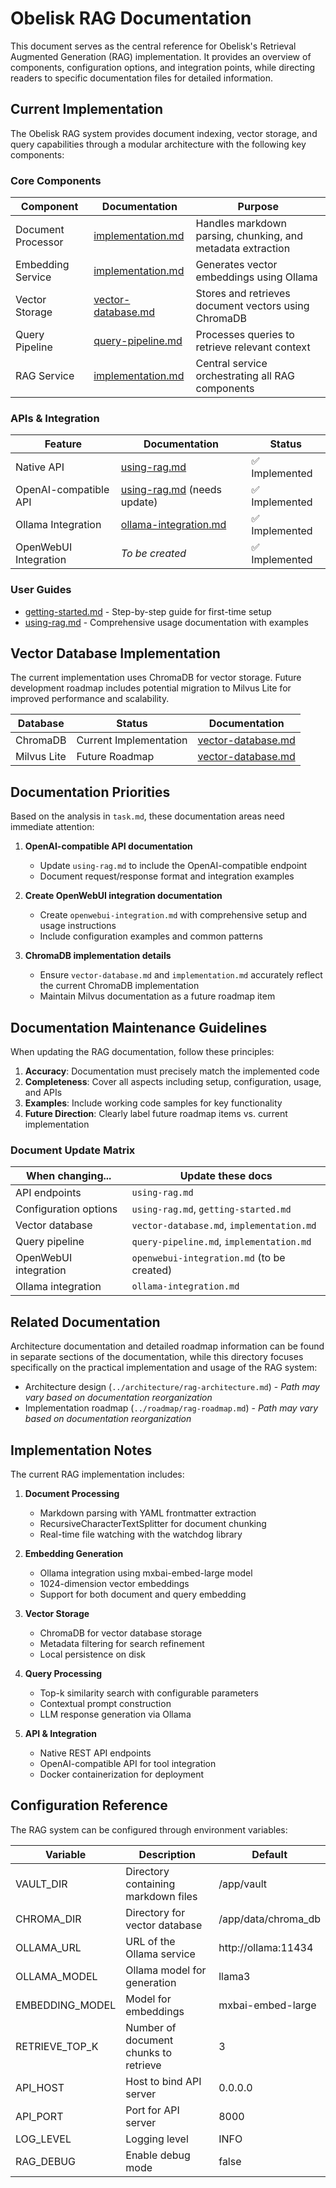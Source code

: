 # Obelisk RAG Documentation

This document serves as the central reference for Obelisk's Retrieval Augmented Generation (RAG) implementation. It provides an overview of components, configuration options, and integration points, while directing readers to specific documentation files for detailed information.

## Current Implementation

The Obelisk RAG system provides document indexing, vector storage, and query capabilities through a modular architecture with the following key components:

### Core Components

| Component | Documentation | Purpose |
|-----------|---------------|---------|
| Document Processor | [implementation.md](./implementation.md) | Handles markdown parsing, chunking, and metadata extraction |
| Embedding Service | [implementation.md](./implementation.md) | Generates vector embeddings using Ollama |
| Vector Storage | [vector-database.md](./vector-database.md) | Stores and retrieves document vectors using ChromaDB |
| Query Pipeline | [query-pipeline.md](./query-pipeline.md) | Processes queries to retrieve relevant context |
| RAG Service | [implementation.md](./implementation.md) | Central service orchestrating all RAG components |

### APIs & Integration

| Feature | Documentation | Status |
|---------|---------------|--------|
| Native API | [using-rag.md](./using-rag.md) | ✅ Implemented |
| OpenAI-compatible API | [using-rag.md](./using-rag.md) (needs update) | ✅ Implemented |
| Ollama Integration | [ollama-integration.md](./ollama-integration.md) | ✅ Implemented |
| OpenWebUI Integration | *To be created* | ✅ Implemented |

### User Guides

- [getting-started.md](./getting-started.md) - Step-by-step guide for first-time setup
- [using-rag.md](./using-rag.md) - Comprehensive usage documentation with examples

## Vector Database Implementation

The current implementation uses ChromaDB for vector storage. Future development roadmap includes potential migration to Milvus Lite for improved performance and scalability.

| Database | Status | Documentation |
|----------|--------|---------------|
| ChromaDB | Current Implementation | [vector-database.md](./vector-database.md) |
| Milvus Lite | Future Roadmap | [vector-database.md](./vector-database.md) |

## Documentation Priorities

Based on the analysis in `task.md`, these documentation areas need immediate attention:

1. **OpenAI-compatible API documentation**
   - Update `using-rag.md` to include the OpenAI-compatible endpoint
   - Document request/response format and integration examples

2. **Create OpenWebUI integration documentation**
   - Create `openwebui-integration.md` with comprehensive setup and usage instructions
   - Include configuration examples and common patterns

3. **ChromaDB implementation details**
   - Ensure `vector-database.md` and `implementation.md` accurately reflect the current ChromaDB implementation
   - Maintain Milvus documentation as a future roadmap item

## Documentation Maintenance Guidelines

When updating the RAG documentation, follow these principles:

1. **Accuracy**: Documentation must precisely match the implemented code
2. **Completeness**: Cover all aspects including setup, configuration, usage, and APIs
3. **Examples**: Include working code samples for key functionality
4. **Future Direction**: Clearly label future roadmap items vs. current implementation

### Document Update Matrix

| When changing... | Update these docs |
|------------------|-------------------|
| API endpoints | `using-rag.md` |
| Configuration options | `using-rag.md`, `getting-started.md` |
| Vector database | `vector-database.md`, `implementation.md` |
| Query pipeline | `query-pipeline.md`, `implementation.md` |
| OpenWebUI integration | `openwebui-integration.md` (to be created) |
| Ollama integration | `ollama-integration.md` |

## Related Documentation

Architecture documentation and detailed roadmap information can be found in separate sections of the documentation, while this directory focuses specifically on the practical implementation and usage of the RAG system:

- Architecture design (`../architecture/rag-architecture.md`) - *Path may vary based on documentation reorganization*
- Implementation roadmap (`../roadmap/rag-roadmap.md`) - *Path may vary based on documentation reorganization*

## Implementation Notes

The current RAG implementation includes:

1. **Document Processing**
   - Markdown parsing with YAML frontmatter extraction
   - RecursiveCharacterTextSplitter for document chunking
   - Real-time file watching with the watchdog library

2. **Embedding Generation**
   - Ollama integration using mxbai-embed-large model
   - 1024-dimension vector embeddings
   - Support for both document and query embedding

3. **Vector Storage**
   - ChromaDB for vector database storage
   - Metadata filtering for search refinement
   - Local persistence on disk

4. **Query Processing**
   - Top-k similarity search with configurable parameters
   - Contextual prompt construction
   - LLM response generation via Ollama

5. **API & Integration**
   - Native REST API endpoints
   - OpenAI-compatible API for tool integration
   - Docker containerization for deployment

## Configuration Reference

The RAG system can be configured through environment variables:

| Variable | Description | Default |
|----------|-------------|---------|
| VAULT_DIR | Directory containing markdown files | /app/vault |
| CHROMA_DIR | Directory for vector database | /app/data/chroma_db |
| OLLAMA_URL | URL of the Ollama service | http://ollama:11434 |
| OLLAMA_MODEL | Ollama model for generation | llama3 |
| EMBEDDING_MODEL | Model for embeddings | mxbai-embed-large |
| RETRIEVE_TOP_K | Number of document chunks to retrieve | 3 |
| API_HOST | Host to bind API server | 0.0.0.0 |
| API_PORT | Port for API server | 8000 |
| LOG_LEVEL | Logging level | INFO |
| RAG_DEBUG | Enable debug mode | false |